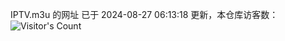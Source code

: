 IPTV.m3u 的网址 已于 2024-08-27 06:13:18 更新，本仓库访客数：![Visitor's Count](https://profile-counter.glitch.me/hero1898_tv/count.svg)
